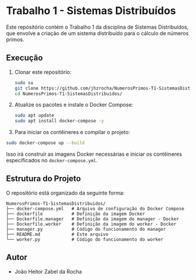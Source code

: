 # Trabalho 1 - Sistemas Distribuídos

Este repositório contém o Trabalho 1 da disciplina de Sistemas Distribuídos, que envolve a criação de um sistema distribuido para o cálculo de números primos.

## Execução

1. Clonar este repositório:
   ```sh
   sudo su
   git clone https://github.com/jhzrocha/NumerosPrimos-T1-SistemasDistribuidos.git
   cd NumerosPrimos-T1-SistemasDistribuidos/
   ```

2. Atualize os pacotes e instale o Docker Compose:
   ```sh
   sudo apt update
   sudo apt install docker-compose -y
   ```

3. Para iniciar os contêineres e compilar o projeto:

```sh
sudo docker-compose up --build
```

Isso irá construir as imagens Docker necessárias e iniciar os contêineres especificados no `docker-compose.yml`.

## Estrutura do Projeto

O repositório está organizado da seguinte forma:
```
NumerosPrimos-T1-SistemasDistribuidos/
├── docker-compose.yml   # Arquivo de configuração do Docker Compose
├── dockerfile           # Definição da imagem Docker
├── Dockerfile.manager   # Definição da imagem do manager - Docker
├── Dockerfile.worker    # Definição da imagem do worker - Docker
├── manager.py           # Código do funcionamento do manager
├── README.md            # Este arquivo
└── worker.py            # Código do funcionamento do worker

```

## Autor
- João Heitor Zabel da Rocha

